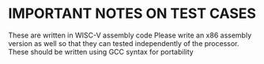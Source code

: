 IMPORTANT NOTES ON TEST CASES
=============================

These are written in WISC-V assembly code
Please write an x86 assembly version as well so that they can
tested independently of the processor.
These should be written using GCC syntax for portability
